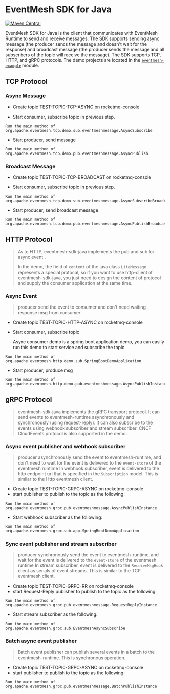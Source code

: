 # EventMesh SDK for Java

[![Maven Central](https://maven-badges.herokuapp.com/maven-central/org.apache.eventmesh/eventmesh-sdk-java/badge.svg?style=for-the-badge)](https://maven-badges.herokuapp.com/maven-central/org.apache.eventmesh/eventmesh-sdk-java)

EventMesh SDK for Java is the client that communicates with EventMesh Runtime to send and receive messages. The SDK supports sending async message (the producer sends the message and doesn't wait for the response) and broadcast message (the producer sends the message and all subscribers of the topic will receive the message). The SDK supports TCP, HTTP, and gRPC protocols. The demo projects are located in the [`eventmesh-example`](https://github.com/apache/incubator-eventmesh/tree/master/eventmesh-examples) module.

## TCP Protocol

### Async Message

- Create topic TEST-TOPIC-TCP-ASYNC on rocketmq-console

- Start consumer, subscribe topic in previous step.

```
Run the main method of org.apache.eventmesh.tcp.demo.sub.eventmeshmessage.AsyncSubscribe
```

- Start producer, send message

```
Run the main method of org.apache.eventmesh.tcp.demo.pub.eventmeshmessage.AsyncPublish
```

### Broadcast Message

- Create topic TEST-TOPIC-TCP-BROADCAST on rocketmq-console

- Start consumer, subscribe topic in previous step.

```
Run the main method of org.apache.eventmesh.tcp.demo.sub.eventmeshmessage.AsyncSubscribeBroadcast
```

- Start producer, send broadcast message

```
Run the main method of org.apache.eventmesh.tcp.demo.pub.eventmeshmessage.AsyncPublishBroadcast
```

## HTTP Protocol

> As to HTTP, eventmesh-sdk-java implements  the pub and sub for async event .
>
> In the demo, the field of `content` of the java class `LiteMessage` represents a special protocal, so if you want to use http-client of eventmesh-sdk-java, you just need to design the content of protocol and supply the consumer application at the same time.

### Async Event

> producer send the event to consumer and don't need waiting response msg from consumer

- Create topic TEST-TOPIC-HTTP-ASYNC on rocketmq-console

- Start consumer, subscribe topic

  Async consumer demo is a spring boot application demo, you can easily run this demo to start service and subscribe the
  topic.

```
Run the main method of org.apache.eventmesh.http.demo.sub.SpringBootDemoApplication
```

- Start producer, produce msg

```
Run the main method of org.apache.eventmesh.http.demo.pub.eventmeshmessage.AsyncPublishInstance
```

## gRPC Protocol

> eventmesh-sdk-java implements the gRPC transport protocol. It can send events to eventmesh-runtime asynchronously
> and synchronously (using request-reply). It can also subscribe to the events using webhook subscriber and stream subscriber.
> CNCF CloudEvents protocol is also supported in the demo.

### Async event publisher and webhook subscriber

> producer asynchronously send the event to eventmesh-runtime, and don't need to wait for the event is delivered to the `event-store` of the eventmesh runtime
> In webhook subscriber, event is delivered to the http endpoint url that is specified in the `Subscription` model. This is similar to the Http eventmesh client.

- Create topic TEST-TOPIC-GRPC-ASYNC on rocketmq-console
- start publisher to publish to the topic as the following:

```
Run the main method of org.apache.eventmesh.grpc.pub.eventmeshmessage.AsyncPublishInstance
```

- Start webhook subscriber as the following:

```
Run the main method of org.apache.eventmesh.grpc.sub.app.SpringBootDemoApplication
```

### Sync event publisher and stream subscriber

> producer synchronously send the event to eventmesh-runtime, and wait for the event is delivered to the `event-store` of the eventmesh runtime
> In stream subscriber, event is delivered to the `ReceiveMsgHook` client as serials of event streams. This is similar to the TCP eventmesh client.

- Create topic TEST-TOPIC-GRPC-RR on rocketmq-console
- start Request-Reply publisher to publish to the topic as the following:

```
Run the main method of org.apache.eventmesh.grpc.pub.eventmeshmessage.RequestReplyInstance
```

- Start stream subscriber as the following:

```
Run the main method of org.apache.eventmesh.grpc.sub.EventmeshAsyncSubscribe
```

### Batch async event publisher

> Batch event publisher can publish several events in a batch to the eventmesh-runtime. This is synchronous operation.

- Create topic TEST-TOPIC-GRPC-ASYNC on rocketmq-console
- start publisher to publish to the topic as the following:

```
Run the main method of org.apache.eventmesh.grpc.pub.eventmeshmessage.BatchPublishInstance
```
